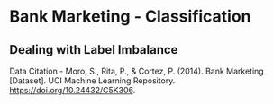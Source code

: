 # Bank Marketing - Classification

## Dealing with Label Imbalance

Data Citation - Moro, S., Rita, P., & Cortez, P. (2014). Bank Marketing [Dataset]. UCI Machine Learning Repository. https://doi.org/10.24432/C5K306.